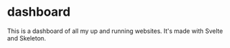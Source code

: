 # dashboard

This is a dashboard of all my up and running websites. It's made with Svelte and Skeleton.

